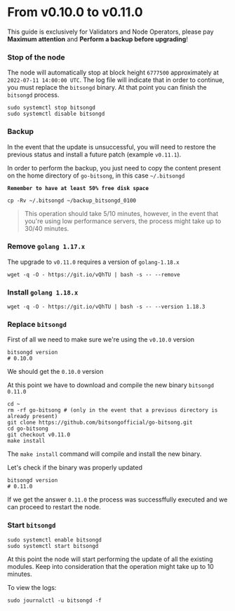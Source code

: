 # From v0.10.0 to v0.11.0

This guide is exclusively for Validators and Node Operators, please pay **Maximum attention** and **Perform a backup before upgrading**!

### Stop of the node

The node will automatically stop at block height `6777500` approximately at `2022-07-11 14:00:00 UTC`. The log file will indicate that in order to continue, you must replace the `bitsongd` binary. At that point you can finish the `bitsongd` process.

```
sudo systemctl stop bitsongd
sudo systemctl disable bitsongd
```

### Backup

In the event that the update is unsuccessful, you will need to restore the previous status and install a future patch (example `v0.11.1`).

In order to perform the backup, you just need to copy the content present on the home directory of `go-bitsong`, in this case `~/.bitsongd`

**`Remember to have at least 50% free disk space`**

```
cp -Rv ~/.bitsongd ~/backup_bitsongd_0100
```

> This operation should take 5/10 minutes, however, in the event that you're using low performance servers, the process might take up to 30/40 minutes.

### Remove `golang 1.17.x`

The upgrade to `v0.11.0` requires a version of `golang-1.18.x`

```
wget -q -O - https://git.io/vQhTU | bash -s -- --remove
```

### Install `golang 1.18.x`

```
wget -q -O - https://git.io/vQhTU | bash -s -- --version 1.18.3
```

### Replace `bitsongd`

First of all we need to make sure we're using the `v0.10.0` version

```
bitsongd version
# 0.10.0
```

We should get the `0.10.0` version

At this point we have to download and compile the new binary `bitsongd 0.11.0`

```
cd ~
rm -rf go-bitsong # (only in the event that a previous directory is already present)
git clone https://github.com/bitsongofficial/go-bitsong.git
cd go-bitsong
git checkout v0.11.0
make install
```

The `make install` command will compile and install the new binary.

Let's check if the binary was properly updated

```
bitsongd version
# 0.11.0
```

If we get the answer `0.11.0` the process was successffully executed and we can proceed to restart the node.

### Start `bitsongd`

```
sudo systemctl enable bitsongd
sudo systemctl start bitsongd
```

At this point the node will start performing the update of all the existing modules. Keep into consideration that the operation might take up to 10 minutes.

To view the logs:

```
sudo journalctl -u bitsongd -f
```
